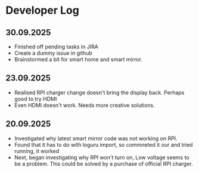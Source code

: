 # Developer Log

## 30.09.2025
* Finished off pending tasks in JIRA
* Create a dummy issue in github
* Brainstormed a bit for smart home and smart mirror.



## 23.09.2025
* Realised RPI charger change doesn't bring the display back. Perhaps good to try HDMI
* Even HDMI doesn't work. Needs more creative solutions.


## 20.09.2025
* Investigated why latest smart mirror code was not working on RPI.
* Found that it has to do with loguru import, so commneted it our and tried running, it worked
* Next, began investigating why RPI won't turn on, Low voltage seems to be a problem. This could be solved by a purchase of official RPI charger. 